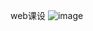 web课设
![image](https://github.com/half-drop/WebEduSite/assets/39797906/b21086c3-6857-4780-b21c-bdb7ff00d906)
